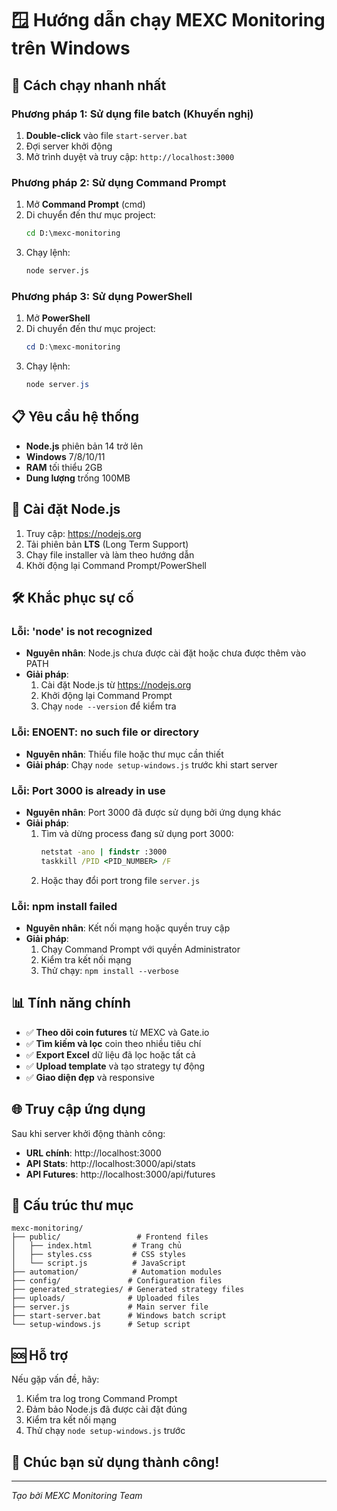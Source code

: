 # 🪟 Hướng dẫn chạy MEXC Monitoring trên Windows

## 🚀 Cách chạy nhanh nhất

### **Phương pháp 1: Sử dụng file batch (Khuyến nghị)**
1. **Double-click** vào file `start-server.bat`
2. Đợi server khởi động
3. Mở trình duyệt và truy cập: `http://localhost:3000`

### **Phương pháp 2: Sử dụng Command Prompt**
1. Mở **Command Prompt** (cmd)
2. Di chuyển đến thư mục project:
   ```cmd
   cd D:\mexc-monitoring
   ```
3. Chạy lệnh:
   ```cmd
   node server.js
   ```

### **Phương pháp 3: Sử dụng PowerShell**
1. Mở **PowerShell**
2. Di chuyển đến thư mục project:
   ```powershell
   cd D:\mexc-monitoring
   ```
3. Chạy lệnh:
   ```powershell
   node server.js
   ```

## 📋 Yêu cầu hệ thống

- **Node.js** phiên bản 14 trở lên
- **Windows** 7/8/10/11
- **RAM** tối thiểu 2GB
- **Dung lượng** trống 100MB

## 🔧 Cài đặt Node.js

1. Truy cập: https://nodejs.org
2. Tải phiên bản **LTS** (Long Term Support)
3. Chạy file installer và làm theo hướng dẫn
4. Khởi động lại Command Prompt/PowerShell

## 🛠️ Khắc phục sự cố

### **Lỗi: 'node' is not recognized**
- **Nguyên nhân**: Node.js chưa được cài đặt hoặc chưa được thêm vào PATH
- **Giải pháp**: 
  1. Cài đặt Node.js từ https://nodejs.org
  2. Khởi động lại Command Prompt
  3. Chạy `node --version` để kiểm tra

### **Lỗi: ENOENT: no such file or directory**
- **Nguyên nhân**: Thiếu file hoặc thư mục cần thiết
- **Giải pháp**: Chạy `node setup-windows.js` trước khi start server

### **Lỗi: Port 3000 is already in use**
- **Nguyên nhân**: Port 3000 đã được sử dụng bởi ứng dụng khác
- **Giải pháp**:
  1. Tìm và dừng process đang sử dụng port 3000:
     ```cmd
     netstat -ano | findstr :3000
     taskkill /PID <PID_NUMBER> /F
     ```
  2. Hoặc thay đổi port trong file `server.js`

### **Lỗi: npm install failed**
- **Nguyên nhân**: Kết nối mạng hoặc quyền truy cập
- **Giải pháp**:
  1. Chạy Command Prompt với quyền Administrator
  2. Kiểm tra kết nối mạng
  3. Thử chạy: `npm install --verbose`

## 📊 Tính năng chính

- ✅ **Theo dõi coin futures** từ MEXC và Gate.io
- ✅ **Tìm kiếm và lọc** coin theo nhiều tiêu chí
- ✅ **Export Excel** dữ liệu đã lọc hoặc tất cả
- ✅ **Upload template** và tạo strategy tự động
- ✅ **Giao diện đẹp** và responsive

## 🌐 Truy cập ứng dụng

Sau khi server khởi động thành công:
- **URL chính**: http://localhost:3000
- **API Stats**: http://localhost:3000/api/stats
- **API Futures**: http://localhost:3000/api/futures

## 📁 Cấu trúc thư mục

```
mexc-monitoring/
├── public/                 # Frontend files
│   ├── index.html         # Trang chủ
│   ├── styles.css         # CSS styles
│   └── script.js          # JavaScript
├── automation/            # Automation modules
├── config/               # Configuration files
├── generated_strategies/ # Generated strategy files
├── uploads/              # Uploaded files
├── server.js             # Main server file
├── start-server.bat      # Windows batch script
└── setup-windows.js      # Setup script
```

## 🆘 Hỗ trợ

Nếu gặp vấn đề, hãy:
1. Kiểm tra log trong Command Prompt
2. Đảm bảo Node.js đã được cài đặt đúng
3. Kiểm tra kết nối mạng
4. Thử chạy `node setup-windows.js` trước

## 🎉 Chúc bạn sử dụng thành công!

---
*Tạo bởi MEXC Monitoring Team*
